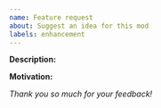 ```yaml
---
name: Feature request
about: Suggest an idea for this mod
labels: enhancement
---
```


**Description:**
<!-- Describe your idea for a feature. -->

**Motivation:**
<!-- Why do you think this feature is needed? -->


_Thank you so much for your feedback!_